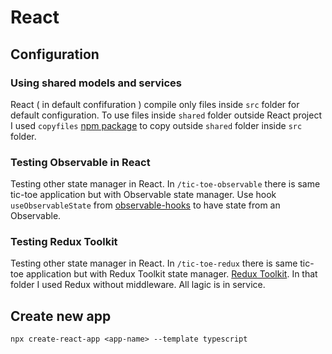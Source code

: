 # React

## Configuration

### Using shared models and services

React ( in default confifuration ) compile only files inside `src` folder for default configuration.
To use files inside `shared` folder outside React project I used `copyfiles` [npm package](https://www.npmjs.com/package/copyfiles) to copy outside `shared` folder inside `src` folder.

### Testing Observable in React

Testing other state manager in React. In `/tic-toe-observable` there is same tic-toe application but with Observable state manager.
Use hook `useObservableState` from [observable-hooks](https://observable-hooks.js.org/) to have state from an Observable.

### Testing Redux Toolkit

Testing other state manager in React. In `/tic-toe-redux` there is same tic-toe application but with Redux Toolkit state manager.
[Redux Toolkit](https://redux-toolkit.js.org/).
In that folder I used Redux without middleware. All lagic is in service.

## Create new app

`npx create-react-app <app-name> --template typescript`
